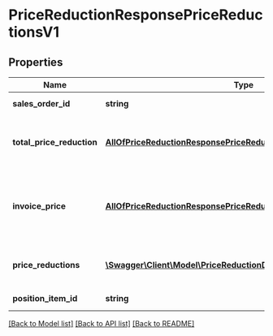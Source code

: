 # PriceReductionResponsePriceReductionsV1

## Properties
Name | Type | Description | Notes
------------ | ------------- | ------------- | -------------
**sales_order_id** | **string** | salesOrderId for an item | [optional] 
**total_price_reduction** | [**AllOfPriceReductionResponsePriceReductionsV1TotalPriceReduction**](AllOfPriceReductionResponsePriceReductionsV1TotalPriceReduction.md) | sum of all the price reductions for a positionItemId. | [optional] 
**invoice_price** | [**AllOfPriceReductionResponsePriceReductionsV1InvoicePrice**](AllOfPriceReductionResponsePriceReductionsV1InvoicePrice.md) | the price of the positionItemId as per the invoice generated for the order. | [optional] 
**price_reductions** | [**\Swagger\Client\Model\PriceReductionDetailPriceReductionsV1[]**](PriceReductionDetailPriceReductionsV1.md) | all price reductions applied for an item | [optional] 
**position_item_id** | **string** | positionItemId for an item | [optional] 

[[Back to Model list]](../../README.md#documentation-for-models) [[Back to API list]](../../README.md#documentation-for-api-endpoints) [[Back to README]](../../README.md)

